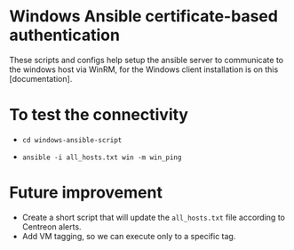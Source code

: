 # Windows Ansible certificate-based authentication
These scripts and configs help setup the ansible server to communicate to the windows host via WinRM, for the Windows client installation is on this [documentation].

# To test the connectivity
* `cd windows-ansible-script`

* `ansible -i all_hosts.txt win -m win_ping`

# Future improvement
* Create a short script that will update the `all_hosts.txt` file according to Centreon alerts.
* Add VM tagging, so we can execute only to a specific tag.

